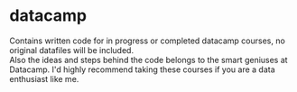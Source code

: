 # datacamp
Contains written code for in progress or completed datacamp courses, no original datafiles will be included.  
Also the ideas and steps behind the code belongs to the smart geniuses at Datacamp. 
I'd highly recommend taking these courses if you are a data enthusiast like me.
